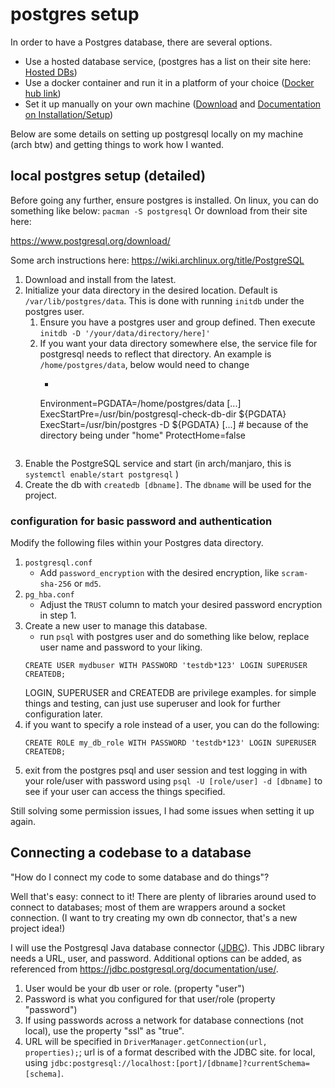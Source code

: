# postgres setup
In order to have a Postgres database, there are several options.
* Use a hosted database service, (postgres has a list on their site here: [Hosted DBs](https://www.postgresql.org/support/professional_hosting/))
* Use a docker container and run it in a platform of your choice ([Docker hub link](https://hub.docker.com/_/postgres))
* Set it up manually on your own machine ([Download](https://www.postgresql.org/download/) and [Documentation on Installation/Setup](https://www.postgresql.org/docs/current/installation.html))

Below are some details on setting up postgresql locally on my machine (arch btw) and getting things to work how I wanted.

## local postgres setup (detailed)
Before going any further, ensure postgres is installed. On linux, you can do something like below:
```pacman -S postgresql```
Or download from their site here:

https://www.postgresql.org/download/

Some arch instructions here: https://wiki.archlinux.org/title/PostgreSQL

1. Download and install from the latest. 
2. Initialize your data directory in the desired location. Default is ```/var/lib/postgres/data```. This is done with running ``initdb`` under the postgres user.
   1. Ensure you have a postgres user and group defined. Then execute
      ```initdb -D '/your/data/directory/here]'```
   1. If you want your data directory somewhere else, the service file for postgresql needs to reflect that directory. An example is ``/home/postgres/data``, below would need to change
      * ```
      Environment=PGDATA=/home/postgres/data
      \[...\]
      ExecStartPre=/usr/bin/postgresql-check-db-dir ${PGDATA}
      ExecStart=/usr/bin/postgres -D ${PGDATA}
      \[...\]
      \# because of the directory being under "home"
      ProtectHome=false
      ```
3. Enable the PostgreSQL service and start (in arch/manjaro, this is ```systemctl enable/start postgresql``` )
4. Create the db with ```createdb [dbname]```. The ``dbname`` will be used for the project.

### configuration for basic password and authentication
Modify the following files within your Postgres data directory.
   1. ``postgresql.conf``
      * Add ``password_encryption`` with the desired encryption, like ``scram-sha-256`` or ``md5``. 
   2. ``pg_hba.conf``
      * Adjust the ``TRUST`` column to match your desired password encryption in step 1.
   3. Create a new user to manage this database.
      * run ``psql`` with postgres user and do something like below, replace user name and password to your liking.
      ```
      CREATE USER mydbuser WITH PASSWORD 'testdb*123' LOGIN SUPERUSER CREATEDB;
      ```
      LOGIN, SUPERUSER and CREATEDB are privilege examples. for simple things and testing, can just use superuser and look for further configuration later.
   4. if you want to specify a role instead of a user, you can do the following:
      ```
      CREATE ROLE my_db_role WITH PASSWORD 'testdb*123' LOGIN SUPERUSER CREATEDB;
      ```
   5. exit from the postgres psql and user session and test logging in with your role/user with password using ```psql -U [role/user] -d [dbname]``` to see if your user can access the things specified.

Still solving some permission issues, I had some issues when setting it up again.

## Connecting a codebase to a database
"How do I connect my code to some database and do things"?

Well that's easy: connect to it! There are plenty of libraries around used to connect to databases; most of them are wrappers around a socket connection. (I want to try creating my own db connector, that's a new project idea!)

I will use the Postgresql Java database connector ([JDBC](https://jdbc.postgresql.org/)).
This JDBC library needs a URL, user, and password. Additional options can be added, as referenced from https://jdbc.postgresql.org/documentation/use/.
   1. User would be your db user or role. (property "user")
   2. Password is what you configured for that user/role (property "password")
   3. If using passwords across a network for database connections (not local), use the property "ssl" as "true".
   4. URL will be specified in ```DriverManager.getConnection(url, properties);```; url is of a format described with the JDBC site. for local, using ```jdbc:postgresql://localhost:[port]/[dbname]?currentSchema=[schema]```.

